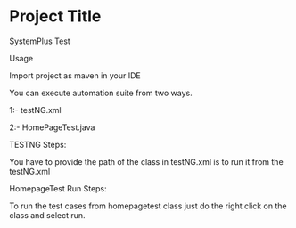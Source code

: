 
# Project Title

SystemPlus Test

Usage

Import project as maven in your IDE

You can execute automation suite from two ways.

1:- testNG.xml

2:- HomePageTest.java

TESTNG Steps:

You have to provide the path of the class in testNG.xml is to run it from the testNG.xml

HomepageTest Run Steps:

To run the test cases from homepagetest class just do the right click on the class and select run.





